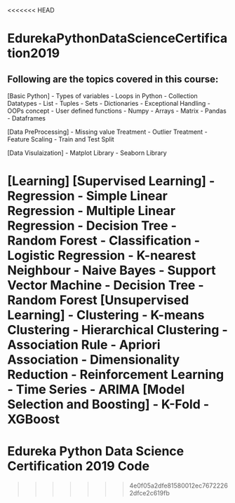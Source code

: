 <<<<<<< HEAD
# EdurekaPythonDataScienceCertification2019

## Following are the topics covered in this course:

[Basic Python]
    - Types of variables 
    - Loops in Python
    - Collection Datatypes
      - List
      - Tuples
      - Sets
      - Dictionaries
    - Exceptional Handling 
    - OOPs concept
    - User defined functions
    - Numpy
      - Arrays
      - Matrix
    - Pandas
      - Dataframes

[Data PreProcessing]
    - Missing value Treatment
    - Outlier Treatment
    - Feature Scaling
    - Train and Test Split

[Data Visulaization]
    - Matplot Library 
    - Seaborn Library

[Learning]
    [Supervised Learning]
        - Regression
          - Simple Linear Regression 
          - Multiple Linear Regression 
          - Decision Tree
          - Random Forest
        - Classification 
          - Logistic Regression 
          - K-nearest Neighbour 
          - Naive Bayes
          - Support Vector Machine
          - Decision Tree
          - Random Forest
    [Unsupervised Learning]
        - Clustering 
          - K-means Clustering 
          - Hierarchical Clustering 
        -Association Rule
          - Apriori Association 
        - Dimensionality Reduction 
        - Reinforcement Learning
        - Time Series
          - ARIMA 
    [Model Selection and Boosting]
        - K-Fold
        - XGBoost
=======
# Edureka Python Data Science Certification 2019 Code
>>>>>>> 4e0f05a2dfe81580012ec76722262dfce2c619fb
